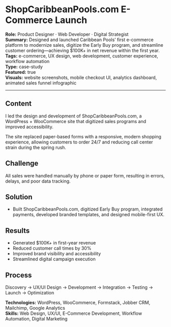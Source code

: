 # ShopCaribbeanPools.com E-Commerce Launch

**Role:** Product Designer · Web Developer · Digital Strategist  
**Summary:** Designed and launched Caribbean Pools’ first e-commerce platform to modernize sales, digitize the Early Buy program, and streamline customer ordering—achieving $100K+ in net revenue within the first year.  
**Tags:** e-commerce, UX design, web development, customer experience, workflow automation  
**Type:** case-study  
**Featured:** true  
**Visuals:** website screenshots, mobile checkout UI, analytics dashboard, animated sales funnel infographic  

---

## Content
I led the design and development of ShopCaribbeanPools.com, a WordPress + WooCommerce site that digitized sales programs and improved accessibility.

The site replaced paper-based forms with a responsive, modern shopping experience, allowing customers to order 24/7 and reducing call center strain during the spring rush.

## Challenge
All sales were handled manually by phone or paper form, resulting in errors, delays, and poor data tracking.

## Solution
- Built ShopCaribbeanPools.com, digitized Early Buy program, integrated payments, developed branded templates, and designed mobile-first UX.

## Results
- Generated $100K+ in first-year revenue  
- Reduced customer call times by 30%  
- Improved brand visibility and accessibility  
- Streamlined digital campaign execution  

## Process
Discovery → UX/UI Design → Development → Integration → Testing → Launch → Optimization

**Technologies:** WordPress, WooCommerce, Formstack, Jobber CRM, Mailchimp, Google Analytics  
**Skills:** Web Design, UX/UI, E-Commerce Development, Workflow Automation, Digital Marketing
